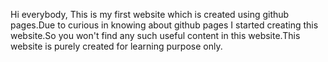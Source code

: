 Hi everybody,
This is my first website which is created using github pages.Due to curious in knowing about github pages I started creating this website.So you won't find any such useful content in this website.This website is purely created for learning purpose only.  
